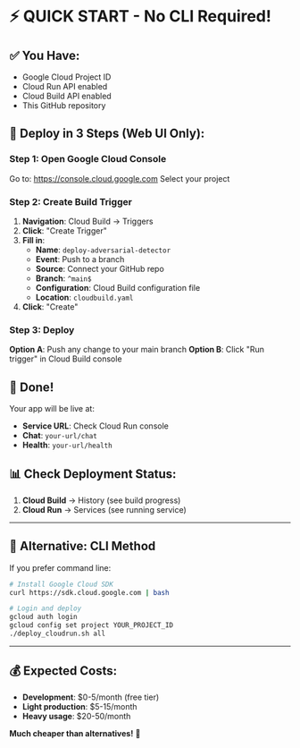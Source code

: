 # ⚡ QUICK START - No CLI Required!

## ✅ You Have:
- Google Cloud Project ID
- Cloud Run API enabled  
- Cloud Build API enabled
- This GitHub repository

## 🚀 Deploy in 3 Steps (Web UI Only):

### Step 1: Open Google Cloud Console
Go to: https://console.cloud.google.com
Select your project

### Step 2: Create Build Trigger
1. **Navigation**: Cloud Build → Triggers
2. **Click**: "Create Trigger"
3. **Fill in**:
   - **Name**: `deploy-adversarial-detector`
   - **Event**: Push to a branch
   - **Source**: Connect your GitHub repo
   - **Branch**: `^main$`
   - **Configuration**: Cloud Build configuration file
   - **Location**: `cloudbuild.yaml`
4. **Click**: "Create"

### Step 3: Deploy
**Option A**: Push any change to your main branch
**Option B**: Click "Run trigger" in Cloud Build console

## 🎉 Done!
Your app will be live at:
- **Service URL**: Check Cloud Run console
- **Chat**: `your-url/chat`
- **Health**: `your-url/health`

## 📊 Check Deployment Status:
1. **Cloud Build** → History (see build progress)
2. **Cloud Run** → Services (see running service)

---

## 🔧 Alternative: CLI Method

If you prefer command line:

```bash
# Install Google Cloud SDK
curl https://sdk.cloud.google.com | bash

# Login and deploy
gcloud auth login
gcloud config set project YOUR_PROJECT_ID
./deploy_cloudrun.sh all
```

---

## 💰 Expected Costs:
- **Development**: $0-5/month (free tier)
- **Light production**: $5-15/month
- **Heavy usage**: $20-50/month

**Much cheaper than alternatives!** 🎯
